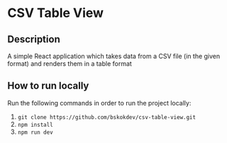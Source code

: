 # CSV Table View

## Description

A simple React application which takes data from a CSV file (in the given format) and renders them in a table format

## How to run locally

Run the following commands in order to run the project locally:

1. ``git clone https://github.com/bskokdev/csv-table-view.git``
2. ``npm install``
3. ``npm run dev``